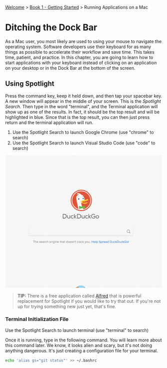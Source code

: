[Welcome](../../) > [Book 1 - Getting Started](../README.md) > Running Applications on a Mac

# Ditching the Dock Bar

As a Mac user, you most likely are used to using your mouse to navigate the operating system. Software developers use their keyboard for as many things as possible to accelerate their workflow and save time. This takes time, patient, and practice. In this chapter, you are going to learn how to start applications with your keyboard instead of clicking on an application on your desktop or in the Dock Bar at the bottom of the screen.

## Using Spotlight

Press the command key, keep it held down, and then tap your spacebar key. A new window will appear in the middle of your screen. This is the *Spotlight Search*. Then type in the word "terminal", and the Terminal application will show up as one of the results. In fact, it should be the top result and will be highlighted in blue. Since that is the top result, you can then just press return and the terminal application will run.


1. Use the Spotlight Search to launch Google Chrome (use "chrome" to search)
1. Use the Spotlight Search to launch Visual Studio Code (use "code" to search)

![Using Spotlight](./images/7RvmWxzPeg.gif)

> **TIP:** There is a free application called [Alfred](https://www.alfredapp.com/) that is powerful replacement for Spotlight if you would like to try that out. If you're not up for trying something new just yet, that's fine.

### Terminal Initialization File

Use the Spotlight Search to launch terminal (use "terminal" to search)

Once it is running, type in the following command. You will learn more about this command later. We know, it looks alien and scary, but it's not doing anything dangerous. It's just creating a configuration file for your terminal.

```sh
echo 'alias gs="git status"' >> ~/.bashrc
```
